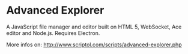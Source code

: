 # Advanced Explorer

A JavaScript file manager and editor built on HTML 5, WebSocket, Ace editor and Node.js.
Requires Electron.

More infos on: http://www.scriptol.com/scripts/advanced-explorer.php
